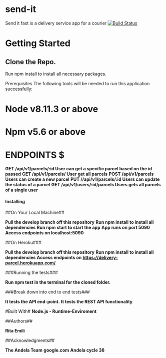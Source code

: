 

# send-it #
Send it fast is a delivery service app for a courier
[![Build Status](https://travis-ci.org/Rythae/send-it.svg?branch=develop)](https://travis-ci.org/Rythae/send-it)

# **Getting Started** #
## **Clone the Repo.** ##
Run npm install to install all necessary packages.

Prerequisites
The following tools will be needed to run this application successfully:

# Node v8.11.3 or above #
# Npm v5.6 or above #

# ENDPOINTS $

**GET /api/v1/parcels/:id User can get a specific parcel based on the id passed**
**GET /api/v1/parcels/ User get all parcels** 
**POST /api/v1/parcels Users can create a new parcel**
**PUT //api/v1/parcels/:id Users can update the status of a parcel**
**GET /api/v1/users/:id/parcels Users gets all parcels of a single user**

#### Installing #####

##On Your Local Machine##

**Pull the develop branch off this repository**
**Run npm install to install all dependencies**
**Run npm start to start the app**
**App runs on port 5090**
**Access endpoints on localhost:5090**

##On Heroku###

**Pull the develop branch off this repository**
**Run npm install to install all dependencies**
**Access endpoints on https://delivery-parcel.herokuapp.com/**

###Running the tests###

**Run npm test in the terminal for the cloned folder.**

###Break down into end to end tests###

**It tests the API end-point.**
**It tests the REST API functionality**

#Built With#
**Node.js - Runtime-Enviroment**

##Authors##

**Rita Emili**

##Acknowledgments##

**The Andela Team**
**google.com**
**Andela cycle 38**
